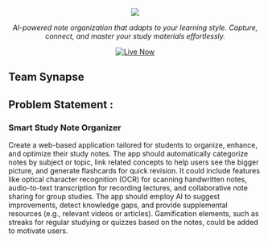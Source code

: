 <p align="center">
  <img src="https://readme-typing-svg.demolab.com/?lines=Welcome+to+RECAP+,+Your+One+Stop+Smart+Study+Solution;&center=true&color=d946ef&width=900&height=50">
</p>

<p align="center"><em>AI-powered note organization that adapts to your learning style. Capture, connect, and master your study materials effortlessly.</em></p>

<p align="center">
  <a href="https://recap-projectt.vercel.app/" target="_blank">
    <img src="https://img.shields.io/badge/Live%20Now-0066FF?style=for-the-badge&logo=vercel&logoColor=white" alt="Live Now">
  </a>
</p>


## Team Synapse

## Problem Statement :

### Smart Study Note Organizer

Create a web-based application tailored for students to organize, enhance, and optimize
their study notes. The app should automatically categorize notes by subject or topic, link
related concepts to help users see the bigger picture, and generate flashcards for quick
revision. It could include features like optical character recognition (OCR) for scanning
handwritten notes, audio-to-text transcription for recording lectures, and collaborative note
sharing for group studies. The app should employ AI to suggest improvements, detect
knowledge gaps, and provide supplemental resources (e.g., relevant videos or articles).
Gamification elements, such as streaks for regular studying or quizzes based on the
notes, could be added to motivate users.
